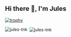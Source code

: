 ## Hi there 👋, I'm Jules

<!--
**jules-tnk/jules-tnk** is a ✨ _special_ ✨ repository because its `README.md` (this file) appears on your GitHub profile.

Here are some ideas to get you started:

- 🔭 I’m currently working on ...
- 🌱 I’m currently learning ...
- 👯 I’m looking to collaborate on ...
- 🤔 I’m looking for help with ...
- 💬 Ask me about ...
- 📫 How to reach me: ...
- 😄 Pronouns: ...
- ⚡ Fun fact: ...
-->
[![trophy](https://github-profile-trophy.vercel.app/?username=jules-tnk)](https://github.com/ryo-ma/github-profile-trophy)

<p><img align="left" src="https://github-readme-stats.vercel.app/api/top-langs?username=jules-tnk&show_icons=true&locale=en&layout=compact" alt="jules-tnk" /></p>

<p>&nbsp;<img align="center" src="https://github-readme-stats.vercel.app/api?username=jules-tnk&show_icons=true&locale=en" alt="jules-tnk" /></p>

